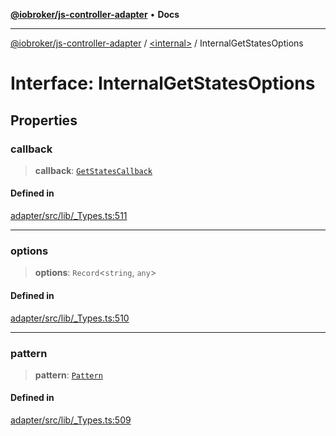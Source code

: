 [**@iobroker/js-controller-adapter**](../../README.md) • **Docs**

***

[@iobroker/js-controller-adapter](../../globals.md) / [\<internal\>](../README.md) / InternalGetStatesOptions

# Interface: InternalGetStatesOptions

## Properties

### callback

> **callback**: [`GetStatesCallback`](../type-aliases/GetStatesCallback.md)

#### Defined in

[adapter/src/lib/\_Types.ts:511](https://github.com/ioBroker/ioBroker.js-controller/blob/b50a278725d350a15d2e89556fee6afed5154f0b/packages/adapter/src/lib/_Types.ts#L511)

***

### options

> **options**: `Record`\<`string`, `any`\>

#### Defined in

[adapter/src/lib/\_Types.ts:510](https://github.com/ioBroker/ioBroker.js-controller/blob/b50a278725d350a15d2e89556fee6afed5154f0b/packages/adapter/src/lib/_Types.ts#L510)

***

### pattern

> **pattern**: [`Pattern`](../type-aliases/Pattern.md)

#### Defined in

[adapter/src/lib/\_Types.ts:509](https://github.com/ioBroker/ioBroker.js-controller/blob/b50a278725d350a15d2e89556fee6afed5154f0b/packages/adapter/src/lib/_Types.ts#L509)
